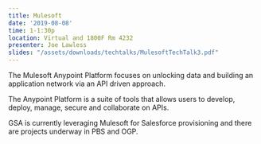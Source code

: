 ```yaml
---
title: Mulesoft
date: '2019-08-08'
time: 1-1:30p
location: Virtual and 1800F Rm 4232
presenter: Joe Lawless
slides: "/assets/downloads/techtalks/MulesoftTechTalk3.pdf"
---
```


The Mulesoft Anypoint Platform focuses on unlocking data and building an application network via an API driven approach.

The Anypoint Platform is a suite of tools that allows users to develop, deploy, manage, secure and collaborate on APIs.

GSA is currently leveraging Mulesoft for Salesforce provisioning and there are projects underway in PBS and OGP.

